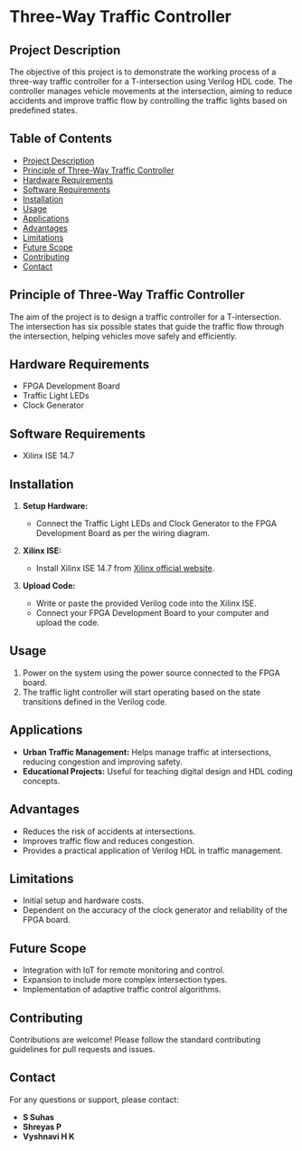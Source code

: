 # Three-Way Traffic Controller

## Project Description
The objective of this project is to demonstrate the working process of a three-way traffic controller for a T-intersection using Verilog HDL code. The controller manages vehicle movements at the intersection, aiming to reduce accidents and improve traffic flow by controlling the traffic lights based on predefined states.

## Table of Contents
- [Project Description](#project-description)
- [Principle of Three-Way Traffic Controller](#principle-of-three-way-traffic-controller)
- [Hardware Requirements](#hardware-requirements)
- [Software Requirements](#software-requirements)
- [Installation](#installation)
- [Usage](#usage)
- [Applications](#applications)
- [Advantages](#advantages)
- [Limitations](#limitations)
- [Future Scope](#future-scope)
- [Contributing](#contributing)
- [Contact](#contact)

## Principle of Three-Way Traffic Controller
The aim of the project is to design a traffic controller for a T-intersection. The intersection has six possible states that guide the traffic flow through the intersection, helping vehicles move safely and efficiently.

## Hardware Requirements
- FPGA Development Board
- Traffic Light LEDs
- Clock Generator

## Software Requirements
- Xilinx ISE 14.7

## Installation
1. **Setup Hardware:**
   - Connect the Traffic Light LEDs and Clock Generator to the FPGA Development Board as per the wiring diagram.

2. **Xilinx ISE:**
   - Install Xilinx ISE 14.7 from [Xilinx official website](https://www.xilinx.com/support/download/index.html/content/xilinx/en/downloadNav/vivado-design-tools.html).

3. **Upload Code:**
   - Write or paste the provided Verilog code into the Xilinx ISE.
   - Connect your FPGA Development Board to your computer and upload the code.

## Usage
1. Power on the system using the power source connected to the FPGA board.
2. The traffic light controller will start operating based on the state transitions defined in the Verilog code.

## Applications
- **Urban Traffic Management:** Helps manage traffic at intersections, reducing congestion and improving safety.
- **Educational Projects:** Useful for teaching digital design and HDL coding concepts.

## Advantages
- Reduces the risk of accidents at intersections.
- Improves traffic flow and reduces congestion.
- Provides a practical application of Verilog HDL in traffic management.

## Limitations
- Initial setup and hardware costs.
- Dependent on the accuracy of the clock generator and reliability of the FPGA board.

## Future Scope
- Integration with IoT for remote monitoring and control.
- Expansion to include more complex intersection types.
- Implementation of adaptive traffic control algorithms.

## Contributing
Contributions are welcome! Please follow the standard contributing guidelines for pull requests and issues.

## Contact
For any questions or support, please contact:

- **S Suhas**
- **Shreyas P**
- **Vyshnavi H K**
